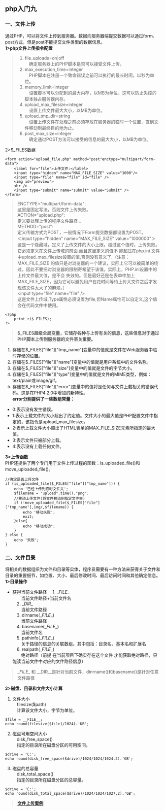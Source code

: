 ## php入门九<br>
### 一、文件上传<br>
通过PHP，可以将文件上传到服务器。数据向服务器端提交数据可以通过form、post方式，但是post不能提交文件类型的数据信息。<br>
**1>php文件上传指令配置**
>1. file_uploads=on|off<br> 
&emsp;确定服务器上的PHP脚本是否可以接受文件上传。<br>
>2. max_execution_time=integer<br>
&emsp;PHP脚本在注册一个致命错误之前可以执行的最长时间，以秒为单位。<br>
>3. memory_limit=integer<br> 
&emsp;设置脚本可以分配到的最大内存，以MB为单位。这可以防止失控的脚本独占服务器内存。<br>
>4. upload_max_filesize=integer<br>
&emsp;设置上传文件最大大小，以MB为单位。<br>
>5. upload_tmp_dir=string<br>
&emsp;设置上传文件在处理之前必须存放在服务器的临时一个位置，直到文件移动到最终目的地为止。<br>
>6. post_max_size=integer<br>
&emsp;确定通过POST方法可以接受的信息的最大大小，以MB为单位。<br>

2>$_FILES数组
```
<form action="upload_file.php" method="post"enctype="multipart/form-data">
    <label for="file">上传文件:</label>
    <input type="hidden" name="MAX_FILE_SIZE" value="1000"/>
    <input type="file" name="file" id="file" /> 
    <img id="preview">
    <br />
    <input type="submit" name="submit" value="Submit" />
</form>
```

>ENCTYPE="multipart/form-data":<br>
这里是固定写法，否则文件上传失败。<br>
ACTION="upload.php":<br>
定义要处理上传的程序文件路径 。<br>
METHOD="post":<br>
定义传输方式为POST，一般情况下Form提交数据都设置为POST。<br>
＜input type="hidden" name="MAX_FILE_SIZE" value="1000000"＞<br>
这是一个隐藏域，定义了上传文件的大小上限，超过这个值时，上传失败。它必须定义在文件上传域的前面.而且这里定义的值不 能超过在php.ini 文件中upload_max_filesize设置的值,否则没有意义了.（注意：MAX_FILE_SIZE 的值只是对浏览器的一个建议，实际上它可以被简单的绕过。因此不要把对浏览器的限制寄希望于该值。实际上，PHP.ini设置中的上传文件最大值，是不会 失效的。但是最好还是在表单中加上 MAX_FILE_SIZE，因为它可以避免用户在花时间等待上传大文件之后才发现该文件太大了的麻烦。） <br>
\<input type="file" name="file" /><br>
这是文件上传域,Type属性必须设置为file,但Name属性可以自定义,这个值会在代码文件中使用。 <br>

```
<?php
	print_r($_FILES);
?>
```
>**$_FILES超级全局变量，它储存各种与上传有关的信息，这些信息对于通过PHP脚本上传到服务器的文件至关重要。**<br>
1. 存储在$_FILES["file"]["tmp_name"]变量中的值就是文件在Web服务器中临时存储的位置。<br>
2. 存储在$_FILES["file"]["name"]变量中的值就是用户系统中的文件名称。<br>
3. 存储在$_FILES["file"]["size"]变量中的值就是文件的字节大小。<br>
4. 存储在$_FILES["file"]["type"]变量中的值就是文件的MIME类型，例如：text/plain或image/gif。<br>
5. 存储在$_FILES["file"]["error"]变量中的值将是任何与文件上载相关的错误代码。这是在PHP4.2.0中增加的新特性。<br>
**error分别提供了一些数组常量：**
+ 0:表示没有发生错误。<br>
+ 1:表示上载文件的大小超出了约定值。文件大小的最大值是PHP配置文件中指定的，该指令是upload_max_filesize。<br>
+ 2:表示上载文件大小超出了HTML表单的MAX_FILE_SIZE元素所指定的最大值。<br>
+ 3:表示文件只被部分上载。<br>
+ 4:表示没有上载任何文件。<br>

**3>上传函数**<br>
PHP还提供了两个专门用于文件上传过程的函数：is_uploaded_file()和move_uploaded_file()。
```
//确定是否上传文件
if (is_uploaded_file($_FILES["file"]["tmp_name"])) {
    echo '已经上传到临时文件夹';
    $filename = "upload".time()."png";
    //移动上传文件(将文件移动到指定文件夹)
    if (!move_uploaded_file($_FILES["file"]["tmp_name"],img/,$filename)) {
        echo '移动失败';
        exit;
    }else{
        echo "移动成功";
    }
} else {
    echo '失败';
}
```

### 二、文件目录<br>
将相关的数据组织为文件和目录等实体，程序员需要有一种方法来获得关于文件和目录的重要细节，如位置、大小、最后修改时间、最后访问时间和其他确定信息。<br>
**1>目录操作**<br>
+ 获得当前文件路径
&emsp;1. \__FILE__<br>
&emsp;&emsp;当前文件路径+当前文件名<br>
&emsp;2. \__DIR__<br>
&emsp;&emsp;当前文件路径<br>
&emsp;3. dirname(\__FILE__)<br>
&emsp;&emsp;当前文件路径<br>
&emsp;4. basename(\__FILE__)<br>
&emsp;&emsp;当前文件名<br>
&emsp;5. pathinfo(\__FILE__)<br>
&emsp;&emsp;关于路径的信息的关联数组，其中包括：目录名、基本名和扩展名<br>
&emsp;6. realpath(\__FILE__)<br>
&emsp;&emsp;绝对路径（前提 在当前项目下确实存在这个文件 才能获取绝对路径，只能读当前文件中对应的文件路径信息）
> \__FILE__ 和 \__DIR__是针对当前文件，dinrname()和basename()是针对任意文件路径

**2>磁盘、目录和文件大小计算**<br>
1. 文件大小<br>
&emsp;filesize($path)<br>
&emsp;计算该文件大小，字节为单位。<br>
```
$file = __FILE__;
echo round(filesize($file)/1024).'KB';
```
2. 磁盘可用空间大小<br>
&emsp;disk_free_space()<br>
&emsp;指定的目录所在磁盘分区的可用空间。<br>
```
$drive = 'C:';
echo round(disk_free_space($drive)/1024/1024/1024,2).'GB';
```
3. 磁盘的总容量<br>
&emsp;disk_total_space()<br>
&emsp;指定的目录所在磁盘分区的总容量。
```
$drive = 'C:';
echo round(disk_total_space($drive)/1024/1024/1027,2).'GB';
```
>**[文件上传案例](https://github.com/shinanye/file_upload/blob/master/upload_file.html)**

